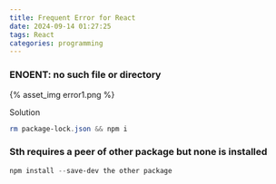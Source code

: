 ```yaml
---
title: Frequent Error for React
date: 2024-09-14 01:27:25
tags: React
categories: programming
---
```


### ENOENT: no such file or directory

{% asset_img error1.png %}

Solution

```PowerShell
rm package-lock.json && npm i
```

### Sth requires a peer of other package but none is installed

```PowerShell
npm install --save-dev the other package
```
